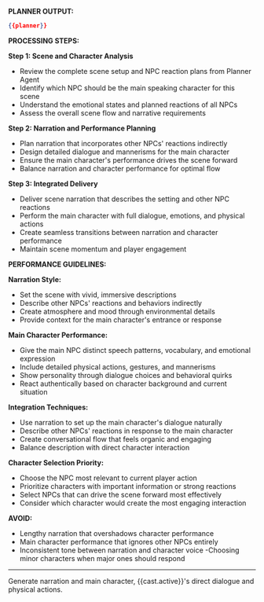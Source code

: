**PLANNER OUTPUT:**
```json
{{planner}}
```

**PROCESSING STEPS:**

**Step 1: Scene and Character Analysis**
- Review the complete scene setup and NPC reaction plans from Planner Agent
- Identify which NPC should be the main speaking character for this scene
- Understand the emotional states and planned reactions of all NPCs
- Assess the overall scene flow and narrative requirements

**Step 2: Narration and Performance Planning**
- Plan narration that incorporates other NPCs' reactions indirectly
- Design detailed dialogue and mannerisms for the main character
- Ensure the main character's performance drives the scene forward
- Balance narration and character performance for optimal flow

**Step 3: Integrated Delivery**
- Deliver scene narration that describes the setting and other NPC reactions
- Perform the main character with full dialogue, emotions, and physical actions
- Create seamless transitions between narration and character performance
- Maintain scene momentum and player engagement

**PERFORMANCE GUIDELINES:**

**Narration Style:**
- Set the scene with vivid, immersive descriptions
- Describe other NPCs' reactions and behaviors indirectly
- Create atmosphere and mood through environmental details
- Provide context for the main character's entrance or response

**Main Character Performance:**
- Give the main NPC distinct speech patterns, vocabulary, and emotional expression
- Include detailed physical actions, gestures, and mannerisms
- Show personality through dialogue choices and behavioral quirks
- React authentically based on character background and current situation

**Integration Techniques:**
- Use narration to set up the main character's dialogue naturally
- Describe other NPCs' reactions in response to the main character
- Create conversational flow that feels organic and engaging
- Balance description with direct character interaction

**Character Selection Priority:**
- Choose the NPC most relevant to current player action
- Prioritize characters with important information or strong reactions
- Select NPCs that can drive the scene forward most effectively
- Consider which character would create the most engaging interaction

**AVOID:**
- Lengthy narration that overshadows character performance
- Main character performance that ignores other NPCs entirely
- Inconsistent tone between narration and character voice
-Choosing minor characters when major ones should respond

---

Generate narration and main character, {{cast.active}}'s direct dialogue and physical actions.